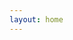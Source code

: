 ```yaml
---
layout: home
---
```


<script setup>
  import Hero from '.vitepress/components/home/Hero.vue'
</script>

<Hero />